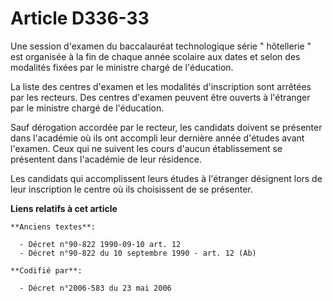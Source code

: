 # Article D336-33

Une session d'examen du baccalauréat technologique série " hôtellerie " est organisée à la fin de chaque année scolaire aux
dates et selon des modalités fixées par le ministre chargé de l'éducation.

La liste des centres d'examen et les modalités d'inscription sont arrêtées par les recteurs. Des centres d'examen peuvent
être ouverts à l'étranger par le ministre chargé de l'éducation.

Sauf dérogation accordée par le recteur, les candidats doivent se présenter dans l'académie où ils ont accompli leur dernière
année d'études avant l'examen. Ceux qui ne suivent les cours d'aucun établissement se présentent dans l'académie de leur
résidence.

Les candidats qui accomplissent leurs études à l'étranger désignent lors de leur inscription le centre où ils choisissent de
se présenter.

**Liens relatifs à cet article**

	**Anciens textes**:

	  - Décret n°90-822 1990-09-10 art. 12
	  - Décret n°90-822 du 10 septembre 1990 - art. 12 (Ab)

	**Codifié par**:

	  - Décret n°2006-583 du 23 mai 2006
